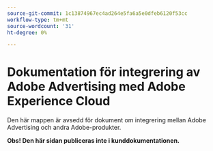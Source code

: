 ```yaml
---
source-git-commit: 1c13874967ec4ad264e5fa6a5e0dfeb6120f53cc
workflow-type: tm+mt
source-wordcount: '31'
ht-degree: 0%

---
```

# Dokumentation för integrering av Adobe Advertising med Adobe Experience Cloud

Den här mappen är avsedd för dokument om integrering mellan Adobe Advertising och andra Adobe-produkter.

**Obs! Den här sidan publiceras inte i kunddokumentationen.**
